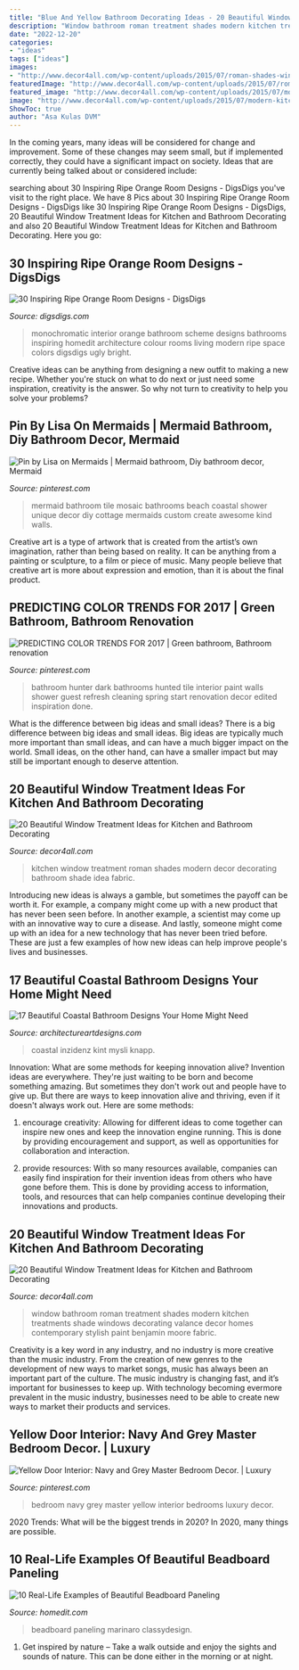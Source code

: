 ```yaml
---
title: "Blue And Yellow Bathroom Decorating Ideas - 20 Beautiful Window Treatment Ideas For Kitchen And Bathroom Decorating"
description: "Window bathroom roman treatment shades modern kitchen treatments shade windows decorating valance decor homes contemporary stylish paint benjamin moore fabric"
date: "2022-12-20"
categories:
- "ideas"
tags: ["ideas"]
images:
- "http://www.decor4all.com/wp-content/uploads/2015/07/roman-shades-window-treatment-ideas-for-bathroom-decorating-1.jpg"
featuredImage: "http://www.decor4all.com/wp-content/uploads/2015/07/roman-shades-window-treatment-ideas-for-bathroom-decorating-1.jpg"
featured_image: "http://www.decor4all.com/wp-content/uploads/2015/07/modern-kitchen-decor-roman-shades-window-treatment-ideas-4.jpg"
image: "http://www.decor4all.com/wp-content/uploads/2015/07/modern-kitchen-decor-roman-shades-window-treatment-ideas-4.jpg"
ShowToc: true
author: "Asa Kulas DVM"
---
```



In the coming years, many ideas will be considered for change and improvement. Some of these changes may seem small, but if implemented correctly, they could have a significant impact on society. Ideas that are currently being talked about or considered include: 

	

		
searching about 30 Inspiring Ripe Orange Room Designs - DigsDigs you've visit to the right place. We have 8 Pics about 30 Inspiring Ripe Orange Room Designs - DigsDigs like 30 Inspiring Ripe Orange Room Designs - DigsDigs, 20 Beautiful Window Treatment Ideas for Kitchen and Bathroom Decorating and also 20 Beautiful Window Treatment Ideas for Kitchen and Bathroom Decorating. Here you go:
		
    
## 30 Inspiring Ripe Orange Room Designs - DigsDigs

<img loading=lazy src="https://www.digsdigs.com/photos/bright-and-inspiring-orange-room-designs-18.jpg" onerror="this.onerror=null;this.src='https://tse2.mm.bing.net/th?id=OIP.7PK3Cf_wPfMezy1qKjPLfAHaJ-&amp;pid=15.1';" alt="30 Inspiring Ripe Orange Room Designs - DigsDigs">

_Source: digsdigs.com_

>monochromatic interior orange bathroom scheme designs bathrooms inspiring homedit architecture colour rooms living modern ripe space colors digsdigs ugly bright. 

	

Creative ideas can be anything from designing a new outfit to making a new recipe. Whether you're stuck on what to do next or just need some inspiration, creativity is the answer. So why not turn to creativity to help you solve your problems?

    
## Pin By Lisa On Mermaids | Mermaid Bathroom, Diy Bathroom Decor, Mermaid

<img loading=lazy src="https://i.pinimg.com/736x/bc/57/b9/bc57b9ab2b9f0ae9445eb2bda06fb5f2--coastal-bathrooms-upstairs-bathrooms.jpg" onerror="this.onerror=null;this.src='https://tse1.mm.bing.net/th?id=OIP.e5NcdqjaqqcnzEkx_5pp0QHaKt&amp;pid=15.1';" alt="Pin by Lisa on Mermaids | Mermaid bathroom, Diy bathroom decor, Mermaid">

_Source: pinterest.com_

>mermaid bathroom tile mosaic bathrooms beach coastal shower unique decor diy cottage mermaids custom create awesome kind walls. 

	

Creative art is a type of artwork that is created from the artist’s own imagination, rather than being based on reality. It can be anything from a painting or sculpture, to a film or piece of music. Many people believe that creative art is more about expression and emotion, than it is about the final product.

    
## PREDICTING COLOR TRENDS FOR 2017 | Green Bathroom, Bathroom Renovation

<img loading=lazy src="https://i.pinimg.com/736x/c5/3f/9a/c53f9a32491118eac48223968695c567--bathroom-green-paint-bathroom.jpg" onerror="this.onerror=null;this.src='https://tse1.mm.bing.net/th?id=OIP.Fmx7AxYUZZJflYnqTQYDYAHaLH&amp;pid=15.1';" alt="PREDICTING COLOR TRENDS FOR 2017 | Green bathroom, Bathroom renovation">

_Source: pinterest.com_

>bathroom hunter dark bathrooms hunted tile interior paint walls shower guest refresh cleaning spring start renovation decor edited inspiration done. 

	

What is the difference between big ideas and small ideas?
There is a big difference between big ideas and small ideas. Big ideas are typically much more important than small ideas, and can have a much bigger impact on the world. Small ideas, on the other hand, can have a smaller impact but may still be important enough to deserve attention.

    
## 20 Beautiful Window Treatment Ideas For Kitchen And Bathroom Decorating

<img loading=lazy src="http://www.decor4all.com/wp-content/uploads/2015/07/modern-kitchen-decor-roman-shades-window-treatment-ideas-4.jpg" onerror="this.onerror=null;this.src='https://tse1.mm.bing.net/th?id=OIP.s0mz2bCdMcStkUUikV9rYAAAAA&amp;pid=15.1';" alt="20 Beautiful Window Treatment Ideas for Kitchen and Bathroom Decorating">

_Source: decor4all.com_

>kitchen window treatment roman shades modern decor decorating bathroom shade idea fabric. 

	

Introducing new ideas is always a gamble, but sometimes the payoff can be worth it. For example, a company might come up with a new product that has never been seen before. In another example, a scientist may come up with an innovative way to cure a disease. And lastly, someone might come up with an idea for a new technology that has never been tried before. These are just a few examples of how new ideas can help improve people's lives and businesses.

    
## 17 Beautiful Coastal Bathroom Designs Your Home Might Need

<img loading=lazy src="https://www.architectureartdesigns.com/wp-content/uploads/2015/05/17-Beautiful-Coastal-Bathroom-Designs-Your-Home-Might-Need-11.jpg" onerror="this.onerror=null;this.src='https://tse2.mm.bing.net/th?id=OIP.7vzOIHAZYaNhorYMYBFG_AHaLH&amp;pid=15.1';" alt="17 Beautiful Coastal Bathroom Designs Your Home Might Need">

_Source: architectureartdesigns.com_

>coastal inzidenz kint mysli knapp. 

	

Innovation: What are some methods for keeping innovation alive?
Invention ideas are everywhere. They're just waiting to be born and become something amazing. But sometimes they don't work out and people have to give up. But there are ways to keep innovation alive and thriving, even if it doesn't always work out. Here are some methods:
1. encourage creativity: Allowing for different ideas to come together can inspire new ones and keep the innovation engine running. This is done by providing encouragement and support, as well as opportunities for collaboration and interaction.

2. provide resources: With so many resources available, companies can easily find inspiration for their invention ideas from others who have gone before them. This is done by providing access to information, tools, and resources that can help companies continue developing their innovations and products.


    
## 20 Beautiful Window Treatment Ideas For Kitchen And Bathroom Decorating

<img loading=lazy src="http://www.decor4all.com/wp-content/uploads/2015/07/roman-shades-window-treatment-ideas-for-bathroom-decorating-1.jpg" onerror="this.onerror=null;this.src='https://tse1.mm.bing.net/th?id=OIP.TYeHy_myf2BfXm8_7MYiygAAAA&amp;pid=15.1';" alt="20 Beautiful Window Treatment Ideas for Kitchen and Bathroom Decorating">

_Source: decor4all.com_

>window bathroom roman treatment shades modern kitchen treatments shade windows decorating valance decor homes contemporary stylish paint benjamin moore fabric. 

	

Creativity is a key word in any industry, and no industry is more creative than the music industry. From the creation of new genres to the development of new ways to market songs, music has always been an important part of the culture. The music industry is changing fast, and it’s important for businesses to keep up. With technology becoming evermore prevalent in the music industry, businesses need to be able to create new ways to market their products and services.

    
## Yellow Door Interior: Navy And Grey Master Bedroom Decor. | Luxury

<img loading=lazy src="https://i.pinimg.com/736x/22/5e/cd/225ecda8563bfdf2ae615db288a87455.jpg" onerror="this.onerror=null;this.src='https://tse4.mm.bing.net/th?id=OIP.je_i_dWaJNQ5zNHYgQsefwHaJ3&amp;pid=15.1';" alt="Yellow Door Interior: Navy and Grey Master Bedroom Decor. | Luxury">

_Source: pinterest.com_

>bedroom navy grey master yellow interior bedrooms luxury decor. 

	

2020 Trends: What will be the biggest trends in 2020?
In 2020, many things are possible.

    
## 10 Real-Life Examples Of Beautiful Beadboard Paneling

<img loading=lazy src="https://cdn.homedit.com/wp-content/uploads/2015/02/traditional-bathroom-painetd-beadboard.jpg" onerror="this.onerror=null;this.src='https://tse2.mm.bing.net/th?id=OIP.NPbSv_0qyvha2QcizMMGxQHaLI&amp;pid=15.1';" alt="10 Real-Life Examples of Beautiful Beadboard Paneling">

_Source: homedit.com_

>beadboard paneling marinaro classydesign. 

	

1. Get inspired by nature – Take a walk outside and enjoy the sights and sounds of nature. This can be done either in the morning or at night.

